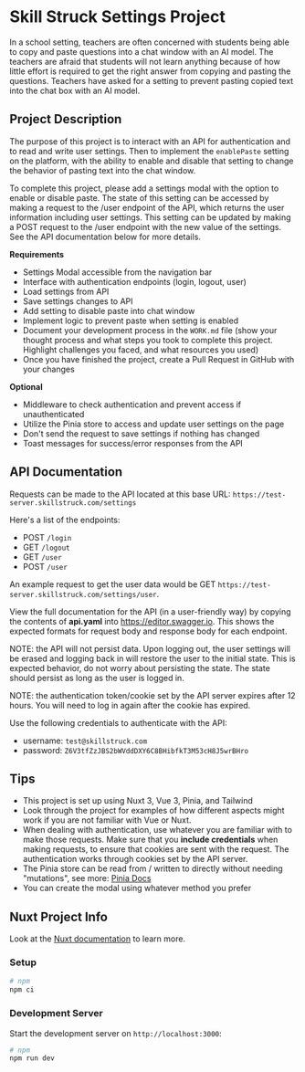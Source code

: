 # Skill Struck Settings Project

In a school setting, teachers are often concerned with students being able to copy and paste questions into a chat window with an AI model. The teachers are afraid that students will not learn anything because of how little effort is required to get the right answer from copying and pasting the questions. Teachers have asked for a setting to prevent pasting copied text into the chat box with an AI model.

## Project Description

The purpose of this project is to interact with an API for authentication and to read and write user settings. Then to implement the `enablePaste` setting on the platform, with the ability to enable and disable that setting to change the behavior of pasting text into the chat window.

To complete this project, please add a settings modal with the option to enable or disable paste. The state of this setting can be accessed by making a request to the /user endpoint of the API, which returns the user information including user settings. This setting can be updated by making a POST request to the /user endpoint with the new value of the settings. See the API documentation below for more details.

**Requirements**

-   Settings Modal accessible from the navigation bar
-   Interface with authentication endpoints (login, logout, user)
-   Load settings from API
-   Save settings changes to API
-   Add setting to disable paste into chat window
-   Implement logic to prevent paste when setting is enabled
-   Document your development process in the `WORK.md` file (show your thought process and what steps you took to complete this project. Highlight challenges you faced, and what resources you used)
-   Once you have finished the project, create a Pull Request in GitHub with your changes

**Optional**

-   Middleware to check authentication and prevent access if unauthenticated
-   Utilize the Pinia store to access and update user settings on the page
-   Don't send the request to save settings if nothing has changed
-   Toast messages for success/error responses from the API

## API Documentation

Requests can be made to the API located at this base URL: `https://test-server.skillstruck.com/settings`

Here's a list of the endpoints:

-   POST `/login`
-   GET `/logout`
-   GET `/user`
-   POST `/user`

An example request to get the user data would be GET `https://test-server.skillstruck.com/settings/user`.

View the full documentation for the API (in a user-friendly way) by copying the contents of **api.yaml** into https://editor.swagger.io. This shows the expected formats for request body and response body for each endpoint.

NOTE: the API will not persist data. Upon logging out, the user settings will be erased and logging back in will restore the user to the initial state. This is expected behavior, do not worry about persisting the state. The state should persist as long as the user is logged in.

NOTE: the authentication token/cookie set by the API server expires after 12 hours. You will need to log in again after the cookie has expired.

Use the following credentials to authenticate with the API:

-   username: `test@skillstruck.com`
-   password: `Z6V3tfZzJBS2bWVddDXY6C8BHibfkT3M53cH8J5wrBHro`

## Tips

-   This project is set up using Nuxt 3, Vue 3, Pinia, and Tailwind
-   Look through the project for examples of how different aspects might work if you are not familiar with Vue or Nuxt.
-   When dealing with authentication, use whatever you are familiar with to make those requests. Make sure that you **include credentials** when making requests, to ensure that cookies are sent with the request. The authentication works through cookies set by the API server.
-   The Pinia store can be read from / written to directly without needing "mutations", see more: [Pinia Docs](https://pinia.vuejs.org/ssr/nuxt.html)
-   You can create the modal using whatever method you prefer

## Nuxt Project Info

Look at the [Nuxt documentation](https://nuxt.com/docs/getting-started/introduction) to learn more.

### Setup

```bash
# npm
npm ci
```

### Development Server

Start the development server on `http://localhost:3000`:

```bash
# npm
npm run dev
```
